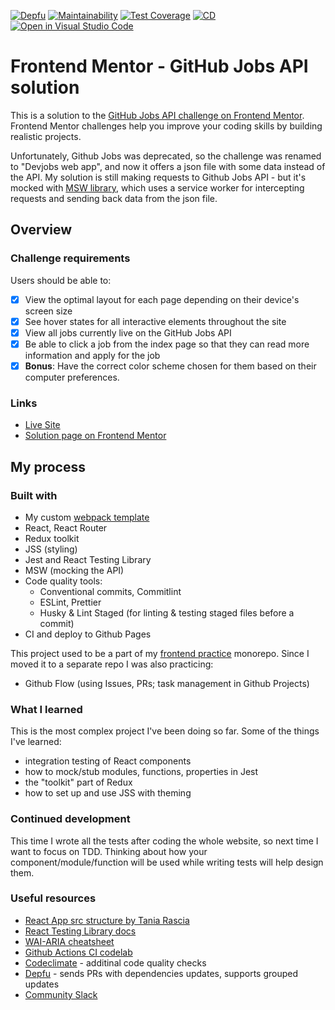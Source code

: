 [![Depfu](https://badges.depfu.com/badges/c217822f9f25f0f26235328b13b1db87/overview.svg)](https://depfu.com/github/alex-kim-dev/github-jobs?project_id=28157)
[![Maintainability](https://api.codeclimate.com/v1/badges/68607b80e353c2664fc2/maintainability)](https://codeclimate.com/github/Alex-K1m/github-jobs/maintainability)
[![Test Coverage](https://api.codeclimate.com/v1/badges/68607b80e353c2664fc2/test_coverage)](https://codeclimate.com/github/Alex-K1m/github-jobs/test_coverage)
[![CD](https://github.com/alex-kim-dev/github-jobs/actions/workflows/cd.yml/badge.svg)](https://github.com/alex-kim-dev/github-jobs/actions/workflows/cd.yml)
[![Open in Visual Studio Code](https://open.vscode.dev/badges/open-in-vscode.svg)](https://open.vscode.dev/alex-kim-dev/github-jobs)

# Frontend Mentor - GitHub Jobs API solution

This is a solution to the [GitHub Jobs API challenge on Frontend Mentor](https://www.frontendmentor.io/challenges/devjobs-web-app-HuvC_LP4l). Frontend Mentor challenges help you improve your coding skills by building realistic projects.

Unfortunately, Github Jobs was deprecated, so the challenge was renamed to "Devjobs web app", and now it offers a json file with some data instead of the API. My solution is still making requests to Github Jobs API - but it's mocked with [MSW library](https://mswjs.io/), which uses a service worker for intercepting requests and sending back data from the json file.

## Overview

### Challenge requirements

Users should be able to:

- [x] View the optimal layout for each page depending on their device's screen size
- [x] See hover states for all interactive elements throughout the site
- [x] View all jobs currently live on the GitHub Jobs API
- [x] Be able to click a job from the index page so that they can read more information and apply for the job
- [x] **Bonus**: Have the correct color scheme chosen for them based on their computer preferences.

### Links

- [Live Site](https://alex-kim-dev.github.io/github-jobs/)
- [Solution page on Frontend Mentor](https://www.frontendmentor.io/solutions/github-jobs-api-react-LJlWSMpRx)

## My process

### Built with

- My custom [webpack template](https://github.com/alex-kim-dev/webpack-react-template)
- React, React Router
- Redux toolkit
- JSS (styling)
- Jest and React Testing Library
- MSW (mocking the API)
- Code quality tools:
  - Conventional commits, Commitlint
  - ESLint, Prettier
  - Husky & Lint Staged (for linting & testing staged files before a commit)
- CI and deploy to Github Pages

This project used to be a part of my [frontend practice](https://github.com/alex-kim-dev/frontend-practice) monorepo. Since I moved it to a separate repo I was also practicing:

- Github Flow (using Issues, PRs; task management in Github Projects)

### What I learned

This is the most complex project I've been doing so far. Some of the things I've learned:

- integration testing of React components
- how to mock/stub modules, functions, properties in Jest
- the "toolkit" part of Redux
- how to set up and use JSS with theming

### Continued development

This time I wrote all the tests after coding the whole website, so next time I want to focus on TDD. Thinking about how your component/module/function will be used while writing tests will help design them.

### Useful resources

- [React App src structure by Tania Rascia](https://www.taniarascia.com/react-architecture-directory-structure/)
- [React Testing Library docs](https://testing-library.com/docs/queries/about#priority)
- [WAI-ARIA cheatsheet](https://github.com/filipelinhares/WAI-ARIA-cheatsheet)
- [Github Actions CI codelab](https://lab.github.com/githubtraining/github-actions:-continuous-integration)
- [Codeclimate](https://codeclimate.com/quality/) - additinal code quality checks
- [Depfu](https://depfu.com/) - sends PRs with dependencies updates, supports grouped updates
- [Community Slack](https://www.frontendmentor.io/slack)
